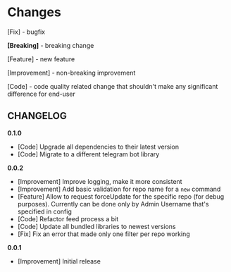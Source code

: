 Changes
=================================================

[Fix] - bugfix

**[Breaking]** - breaking change

[Feature] - new feature

[Improvement] - non-breaking improvement

[Code] - code quality related change that shouldn't make any significant difference for end-user

CHANGELOG
---------
**0.1.0**
 - [Code] Upgrade all dependencies to their latest version
 - [Code] Migrate to a different telegram bot library


**0.0.2**
 - [Improvement] Improve logging, make it more consistent
 - [Improvement] Add basic validation for repo name for a `new` command
 - [Feature] Allow to request forceUpdate for the specific repo (for debug purposes). Currently can be done only by Admin Username that's specified in config
 - [Code] Refactor feed process a bit
 - [Code] Update all bundled libraries to newest versions
 - [Fix] Fix an error that made only one filter per repo working

**0.0.1**
 - [Improvement] Initial release

